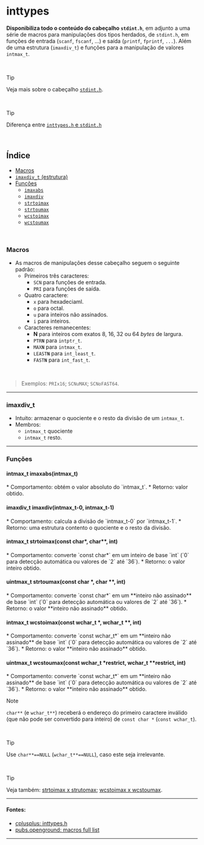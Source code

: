 # inttypes
**Disponibiliza todo o conteúdo do cabeçalho `stdint.h`**, em adjunto a uma série de macros para manipulações dos tipos herdados, de `stdint.h`, em funções de entrada (`scanf`, `fscanf`, ...) e saída (`printf`, `fprintf`, `...`). Além de uma estrutura (`imaxdiv_t`) e funções para a manipulação de valores `intmax_t`.

<br>

> [!TIP]
> Veja mais sobre o cabeçalho [`stdint.h`](https://github.com/duckafire/Small_Projects/blob/main/summaries/c/stdint.md "Small_Projects/summaries").

<br>

> [!TIP]
> Diferença entre [`inttypes.h` e `stdint.h`](https://stackoverflow.com/questions/7597025/difference-between-stdint-h-and-inttypes-h "Stackoverflow")

<br>

## Índice

* <a href="#1">Macros</a>
* <a href="#2"><code>imaxdiv_t</code> (estrutura)</a>
* <a href="#3">Funções</a>
	* <a href="#3-1"><code>imaxabs</code></a>
	* <a href="#3-2"><code>imaxdiv</code></a>
	* <a href="#3-3"><code>strtoimax</code></a>
	* <a href="#3-4"><code>strtoumax</code></a>
	* <a href="#3-5"><code>wcstoimax</code></a>
	* <a href="#3-6"><code>wcstoumax</code></a>

<br>

<h3 id="1">Macros</h3>

* As macros de manipulações desse cabeçalho seguem o seguinte padrão:
	* Primeiros três caracteres:
		* `SCN` para funções de entrada.
		* `PRI` para funções de saída.
	* Quatro caractere:
		* `x` para hexadeciaml.
		* `o` para octal.
		* `u` para inteiros não assinados.
		* `i` para inteiros.
	* Caracteres remanecentes:
		* **N** para inteiros com exatos 8, 16, 32 ou 64 *bytes* de largura.
		* <code>PTR<strong  >N</strong></code> para `intptr_t`.
		* <code>MAX<strong  >N</strong></code> para `intmax_t`.
		* <code>LEAST<strong>N</strong></code> para `int_least_t`.
		* <code>FAST<strong >N</strong></code> para `int_fast_t`.
	
<br>

> Exemplos: `PRIx16`; `SCNuMAX`; `SCNoFAST64`.

<hr>

<h3 id="2">imaxdiv_t</h3>

* Intuito: armazenar o quociente e o resto da divisão de um `intmax_t`.
* Membros:
	* `intmax_t` quociente
	* `intmax_t` resto.

<hr>

<h3 id="3">Funções</h3>

<h4 id="3-1">intmax_t imaxabs(intmax_t)</h4>
* Comportamento: obtém o valor absoluto do `intmax_t`.
* Retorno: valor obtido.

<br>

<h4 id="3-2">imaxdiv_t imaxdiv(intmax_t-0, intmax_t-1)</h4>
* Comportamento: calcula a divisão de `intmax_t-0` por `intmax_t-1`.
* Retorno: uma estrutura contento o quociente e o resto da divisão.

<br>

<h4 id="3-3">intmax_t strtoimax(const char*, char**, int)</h4>
* Comportamento: converte `const char*` em um inteiro de base `int` (`0` para detecção automática ou valores de `2` até `36`).
* Retorno: o valor inteiro obtido.

<br>

<h4 id="3-4">uintmax_t strtoumax(const char *, char **, int)</h4>
* Comportamento: converte `const char*` em um **inteiro não assinado** de base `int` (`0` para detecção automática ou valores de `2` até `36`).
* Retorno: o valor **inteiro não assinado** obtido.

<br>

<h4 id="3-5">intmax_t wcstoimax(const wchar_t *, wchar_t **, int)</h4>
* Comportamento: converte `const wchar_t*` em um **inteiro não assinado** de base `int` (`0` para detecção automática ou valores de `2` até `36`).
* Retorno: o valor **inteiro não assinado** obtido.

<br>

<h4 id="3-6">uintmax_t wcstoumax(const wchar_t *restrict, wchar_t **restrict, int)</h4>
* Comportamento: converte `const wchar_t*` em um **inteiro não assinado** de base `int` (`0` para detecção automática ou valores de `2` até `36`).
* Retorno: o valor **inteiro não assinado** obtido.

<br>

> [!NOTE]
> `char**` (e `wchar_t**`) receberá o endereço do primeiro caractere inválido (que não pode ser convertido para inteiro) de `const char *` (`const wchar_t`).

<br>

> [!TIP]
> Use `char**==NULL` (`wchar_t**==NULL`), caso este seja irrelevante.

<br>

> [!TIP]
> Veja também: <a href="https://en.cppreference.com/w/c/string/byte/strtoimax"><u>strtoimax x strutomax</u></a>; <a href="https://en.cppreference.com/w/c/string/wide/wcstoimax"><u>wcstoimax x wcstoumax</u></a>.

<hr>

#### Fontes:
* [cplusplus: inttypes.h](https://cplusplus.com/reference/cinttypes/ )
* [pubs.openground: macros full list](https://pubs.opengroup.org/onlinepubs/009695399/basedefs/inttypes.h.html )

<hr>
